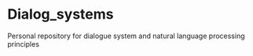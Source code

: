 # Dialog_systems
Personal repository for dialogue system and natural language processing principles

